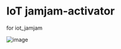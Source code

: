 # IoT jamjam-activator
for iot_jamjam

![image](https://user-images.githubusercontent.com/18729679/108371353-05c26a00-7241-11eb-80fb-f18d0dfc7e52.png)
